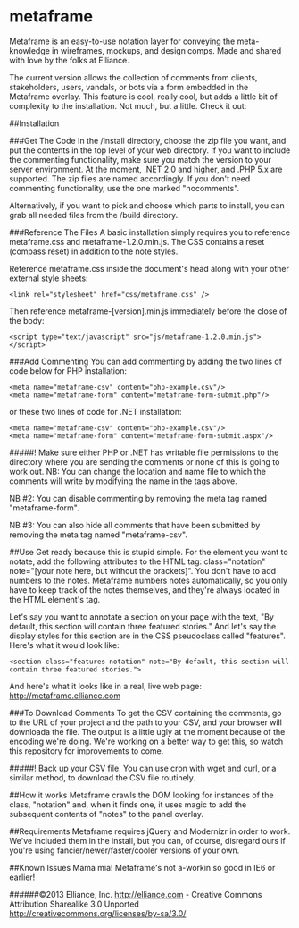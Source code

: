 metaframe
==========

Metaframe is an easy-to-use notation layer for conveying the meta-knowledge in wireframes, mockups, and design comps. Made and shared with love by the folks at Elliance.

The current version allows the collection of comments from clients, stakeholders, users, vandals, or bots via a form embedded in the Metaframe overlay. This feature is cool, really cool, but adds a little bit of complexity to the installation. Not much, but a little. Check it out:

##Installation

###Get The Code
In the /install directory, choose the zip file you want, and put the contents in the top level of your web directory. If you want to include the commenting functionality, make sure you match the version to your server environment. At the moment, .NET 2.0 and higher, and .PHP 5.x are supported. The zip files are named accordingly. If you don't need commenting functionality, use the one marked "nocomments".

Alternatively, if you want to pick and choose which parts to install, you can grab all needed files from the /build directory.

###Reference The Files
A basic installation simply requires you to reference metaframe.css and metaframe-1.2.0.min.js. The CSS contains a reset (compass reset) in addition to the note styles.

Reference metaframe.css inside the document's head along with your other external style sheets:

    <link rel="stylesheet" href="css/metaframe.css" />
    
Then reference metaframe-[version].min.js immediately before the close of the body:

    <script type="text/javascript" src="js/metaframe-1.2.0.min.js"></script>

###Add Commenting
You can add commenting by adding the two lines of code below for PHP installation:


    <meta name="metaframe-csv" content="php-example.csv"/>
    <meta name="metaframe-form" content="metaframe-form-submit.php"/>


or these two lines of code for .NET installation:


    <meta name="metaframe-csv" content="php-example.csv"/>
    <meta name="metaframe-form" content="metaframe-form-submit.aspx"/>


#####! Make sure either PHP or .NET has writable file permissions to the directory where you are sending the comments or none of this is going to work out.
NB: You can change the location and name file to which the comments will write by modifying the name in the tags above.

NB #2: You can disable commenting by removing the meta tag named "metaframe-form".

NB #3: You can also hide all comments that have been submitted by removing the meta tag named "metaframe-csv".

##Use
Get ready because this is stupid simple. For the element you want to notate, add the following attributes to the HTML tag:
class="notation" note="[your note here, but without the brackets]". You don't have to add numbers to the notes. Metaframe numbers notes automatically, so you only have to keep track of the notes themselves, and they're always located in the HTML element's tag.

Let's say you want to annotate a section on your page with the text, "By default, this section will contain three featured stories." And let's say the display styles for this section are in the CSS pseudoclass called "features". 
Here's what it would look like: 


    <section class="features notation" note="By default, this section will contain three featured stories.">


And here's what it looks like in a real, live web page: http://metaframe.elliance.com

###To Download Comments
To get the CSV containing the comments, go to the URL of your project and the path to your CSV, and your browser will downloada the file. The output is a little ugly at the moment because of the encoding we're doing. We're working on a better way to get this, so watch this repository for improvements to come.

#####! Back up your CSV file. You can use cron with wget and curl, or a similar method, to download the CSV file routinely.

##How it works
Metaframe crawls the DOM looking for instances of the class, "notation" and, when it finds one, it uses magic to add the subsequent contents of "notes" to the panel overlay.

##Requirements
Metaframe requires jQuery and Modernizr in order to work. We've included them in the install, but you can, of course, disregard ours if you're using fancier/newer/faster/cooler versions of your own.

##Known Issues
Mama mia! Metaframe's not a-workin so good in IE6 or earlier!

######©2013 Elliance, Inc. http://elliance.com - Creative Commons Attribution Sharealike 3.0 Unported http://creativecommons.org/licenses/by-sa/3.0/
